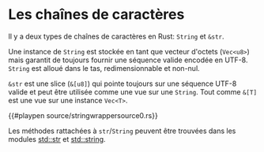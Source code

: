 # Les chaînes de caractères

Il y a deux types de chaînes de caractères en Rust: `String` et `&str`.

Une instance de `String` est stockée en tant que vecteur d'octets (`Vec<u8>`) mais garantit de toujours fournir une séquence valide encodée en UTF-8. `String` est alloué dans le tas, redimensionnable et non-nul.

`&str` est une slice (`&[u8]`) qui pointe toujours sur une séquence UTF-8 valide et peut être utilisée comme une vue sur une `String`. Tout comme `&[T]` est une vue sur une instance `Vec<T>`.

{{#playpen source/stringwrappersource0.rs}}

Les méthodes rattachées à `str`/`String` peuvent être trouvées dans les modules [std::str](https://doc.rust-lang.org/std/str/ "Documentation officielle du module str") et [std::string](https://doc.rust-lang.org/std/string/ "Documentation officielle du module string").
